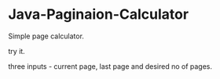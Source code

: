 # Java-Paginaion-Calculator

Simple page calculator.

try it.

three inputs - current page, last page and desired no of pages.
